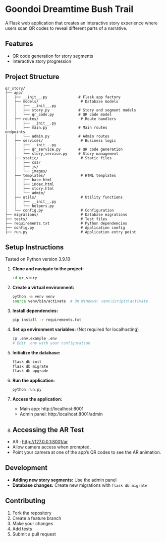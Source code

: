 # Goondoi Dreamtime Bush Trail 


A Flask web application that creates an interactive story experience where users scan QR codes to reveal different parts of a narrative.

## Features

- QR code generation for story segments
- Interactive story progression

## Project Structure

```
qr_story/
├── app/
│   ├── __init__.py              # Flask app factory
│   ├── models/                   # Database models
│   │   ├── __init__.py
│   │   ├── story.py             # Story and segment models
│   │   └── qr_code.py           # QR code model
│   ├── routes/                   # Route handlers
│   │   ├── __init__.py
│   │   ├── main.py              # Main routes
endpoints
│   │   └── admin.py             # Admin routes
│   ├── services/                 # Business logic
│   │   ├── __init__.py
│   │   ├── qr_service.py        # QR code generation
│   │   └── story_service.py     # Story management
│   ├── static/                   # Static files
│   │   ├── css/
│   │   ├── js/
│   │   └── images/
│   ├── templates/                # HTML templates
│   │   ├── base.html
│   │   ├── index.html
│   │   ├── story.html
│   │   └── admin/
│   ├── utils/                    # Utility functions
│   │   ├── __init__.py
│   │   └── helpers.py
│   └── config.py                 # Configuration
├── migrations/                   # Database migrations
├── tests/                        # Test files
├── requirements.txt              # Python dependencies
├── config.py                     # Application config
├── run.py                        # Application entry point
```

## Setup Instructions

Tested on Python version 3.9.10


1. **Clone and navigate to the project:**
   ```bash
   cd qr_story
   ```

2. **Create a virtual environment:**
   ```bash
   python -m venv venv
   source venv/bin/activate  # On Windows: venv\Scripts\activate
   ```

3. **Install dependencies:**
   ```bash
   pip install -r requirements.txt
   ```

4. **Set up environment variables:** (Not required for localhosting)
   ```bash
   cp .env.example .env
   # Edit .env with your configuration
   ```

5. **Initialize the database:**
   ```bash
   flask db init
   flask db migrate
   flask db upgrade
   ```

6. **Run the application:**
   ```bash
   python run.py
   ```

7. **Access the application:**
   - Main app: http://localhost:8001
   - Admin panel: http:/localhost:8001/admin

8. ## **Accessing the AR Test**

- AR : http://127.0.0.1:8001/ar
- Allow camera access when prompted.
- Point your camera at one of the app’s QR codes to see the AR animation.


## Development

- **Adding new story segments:** Use the admin panel
- **Database changes:** Create new migrations with `flask db migrate`


## Contributing

1. Fork the repository
2. Create a feature branch
3. Make your changes
4. Add tests
5. Submit a pull request 
